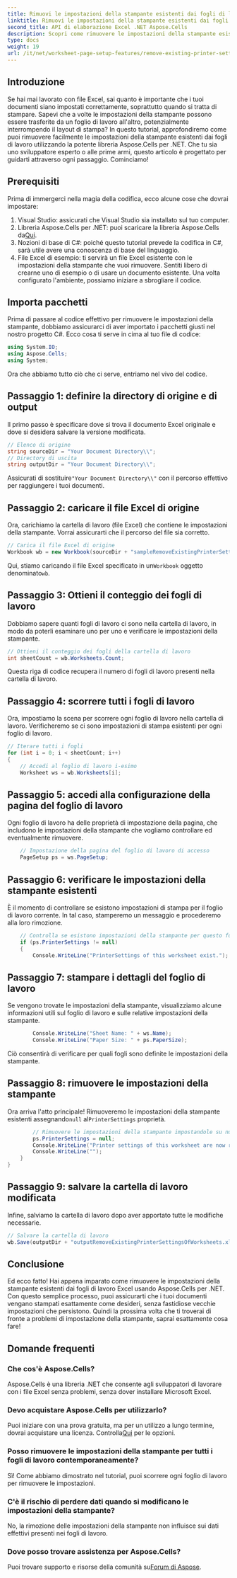 ```yaml
---
title: Rimuovi le impostazioni della stampante esistenti dai fogli di lavoro
linktitle: Rimuovi le impostazioni della stampante esistenti dai fogli di lavoro
second_title: API di elaborazione Excel .NET Aspose.Cells
description: Scopri come rimuovere le impostazioni della stampante esistenti dai fogli di lavoro Excel utilizzando Aspose.Cells per .NET in questa guida dettagliata e passo dopo passo.
type: docs
weight: 19
url: /it/net/worksheet-page-setup-features/remove-existing-printer-settings/
---
```

## Introduzione
Se hai mai lavorato con file Excel, sai quanto è importante che i tuoi documenti siano impostati correttamente, soprattutto quando si tratta di stampare. Sapevi che a volte le impostazioni della stampante possono essere trasferite da un foglio di lavoro all'altro, potenzialmente interrompendo il layout di stampa? In questo tutorial, approfondiremo come puoi rimuovere facilmente le impostazioni della stampante esistenti dai fogli di lavoro utilizzando la potente libreria Aspose.Cells per .NET. Che tu sia uno sviluppatore esperto o alle prime armi, questo articolo è progettato per guidarti attraverso ogni passaggio. Cominciamo!
## Prerequisiti
Prima di immergerci nella magia della codifica, ecco alcune cose che dovrai impostare:
1. Visual Studio: assicurati che Visual Studio sia installato sul tuo computer.
2. Libreria Aspose.Cells per .NET: puoi scaricare la libreria Aspose.Cells da[Qui](https://releases.aspose.com/cells/net/).
3. Nozioni di base di C#: poiché questo tutorial prevede la codifica in C#, sarà utile avere una conoscenza di base del linguaggio.
4. File Excel di esempio: ti servirà un file Excel esistente con le impostazioni della stampante che vuoi rimuovere. Sentiti libero di crearne uno di esempio o di usare un documento esistente.
Una volta configurato l'ambiente, possiamo iniziare a sbrogliare il codice.
## Importa pacchetti
Prima di passare al codice effettivo per rimuovere le impostazioni della stampante, dobbiamo assicurarci di aver importato i pacchetti giusti nel nostro progetto C#. Ecco cosa ti serve in cima al tuo file di codice:
```csharp
using System.IO;
using Aspose.Cells;
using System;
```
Ora che abbiamo tutto ciò che ci serve, entriamo nel vivo del codice.
## Passaggio 1: definire la directory di origine e di output
Il primo passo è specificare dove si trova il documento Excel originale e dove si desidera salvare la versione modificata.
```csharp
// Elenco di origine
string sourceDir = "Your Document Directory\\";
// Directory di uscita
string outputDir = "Your Document Directory\\";
```
 Assicurati di sostituire`"Your Document Directory\\"` con il percorso effettivo per raggiungere i tuoi documenti.
## Passaggio 2: caricare il file Excel di origine
Ora, carichiamo la cartella di lavoro (file Excel) che contiene le impostazioni della stampante. Vorrai assicurarti che il percorso del file sia corretto.
```csharp
// Carica il file Excel di origine
Workbook wb = new Workbook(sourceDir + "sampleRemoveExistingPrinterSettingsOfWorksheets.xlsx");
```
 Qui, stiamo caricando il file Excel specificato in un`Workbook` oggetto denominato`wb`.
## Passaggio 3: Ottieni il conteggio dei fogli di lavoro
Dobbiamo sapere quanti fogli di lavoro ci sono nella cartella di lavoro, in modo da poterli esaminare uno per uno e verificare le impostazioni della stampante.
```csharp
// Ottieni il conteggio dei fogli della cartella di lavoro
int sheetCount = wb.Worksheets.Count;
```
Questa riga di codice recupera il numero di fogli di lavoro presenti nella cartella di lavoro.
## Passaggio 4: scorrere tutti i fogli di lavoro
Ora, impostiamo la scena per scorrere ogni foglio di lavoro nella cartella di lavoro. Verificheremo se ci sono impostazioni di stampa esistenti per ogni foglio di lavoro.
```csharp
// Iterare tutti i fogli
for (int i = 0; i < sheetCount; i++)
{
    // Accedi al foglio di lavoro i-esimo
    Worksheet ws = wb.Worksheets[i];
```
## Passaggio 5: accedi alla configurazione della pagina del foglio di lavoro
Ogni foglio di lavoro ha delle proprietà di impostazione della pagina, che includono le impostazioni della stampante che vogliamo controllare ed eventualmente rimuovere.
```csharp
    // Impostazione della pagina del foglio di lavoro di accesso
    PageSetup ps = ws.PageSetup;
```
## Passaggio 6: verificare le impostazioni della stampante esistenti
È il momento di controllare se esistono impostazioni di stampa per il foglio di lavoro corrente. In tal caso, stamperemo un messaggio e procederemo alla loro rimozione.
```csharp
    // Controlla se esistono impostazioni della stampante per questo foglio di lavoro
    if (ps.PrinterSettings != null)
    {
        Console.WriteLine("PrinterSettings of this worksheet exist.");
```
## Passaggio 7: stampare i dettagli del foglio di lavoro
Se vengono trovate le impostazioni della stampante, visualizziamo alcune informazioni utili sul foglio di lavoro e sulle relative impostazioni della stampante.
```csharp
        Console.WriteLine("Sheet Name: " + ws.Name);
        Console.WriteLine("Paper Size: " + ps.PaperSize);
```
Ciò consentirà di verificare per quali fogli sono definite le impostazioni della stampante.
## Passaggio 8: rimuovere le impostazioni della stampante
 Ora arriva l'atto principale! Rimuoveremo le impostazioni della stampante esistenti assegnando`null` al`PrinterSettings` proprietà.
```csharp
        // Rimuovere le impostazioni della stampante impostandole su null
        ps.PrinterSettings = null;
        Console.WriteLine("Printer settings of this worksheet are now removed by setting it null.");
        Console.WriteLine("");
    }
}
```
## Passaggio 9: salvare la cartella di lavoro modificata
Infine, salviamo la cartella di lavoro dopo aver apportato tutte le modifiche necessarie.
```csharp
// Salvare la cartella di lavoro
wb.Save(outputDir + "outputRemoveExistingPrinterSettingsOfWorksheets.xlsx");
```
## Conclusione
Ed ecco fatto! Hai appena imparato come rimuovere le impostazioni della stampante esistenti dai fogli di lavoro Excel usando Aspose.Cells per .NET. Con questo semplice processo, puoi assicurarti che i tuoi documenti vengano stampati esattamente come desideri, senza fastidiose vecchie impostazioni che persistono. Quindi la prossima volta che ti troverai di fronte a problemi di impostazione della stampante, saprai esattamente cosa fare!
## Domande frequenti
### Che cos'è Aspose.Cells?
Aspose.Cells è una libreria .NET che consente agli sviluppatori di lavorare con i file Excel senza problemi, senza dover installare Microsoft Excel.
### Devo acquistare Aspose.Cells per utilizzarlo?
 Puoi iniziare con una prova gratuita, ma per un utilizzo a lungo termine, dovrai acquistare una licenza. Controlla[Qui](https://purchase.aspose.com/buy) per le opzioni.
### Posso rimuovere le impostazioni della stampante per tutti i fogli di lavoro contemporaneamente?
Sì! Come abbiamo dimostrato nel tutorial, puoi scorrere ogni foglio di lavoro per rimuovere le impostazioni.
### C'è il rischio di perdere dati quando si modificano le impostazioni della stampante?
No, la rimozione delle impostazioni della stampante non influisce sui dati effettivi presenti nei fogli di lavoro.
### Dove posso trovare assistenza per Aspose.Cells?
 Puoi trovare supporto e risorse della comunità su[Forum di Aspose](https://forum.aspose.com/c/cells/9).